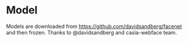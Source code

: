 # Model

Models are downloaded from https://github.com/davidsandberg/facenet and then frozen.
Thanks to @davidsandberg and casia-webface team.
